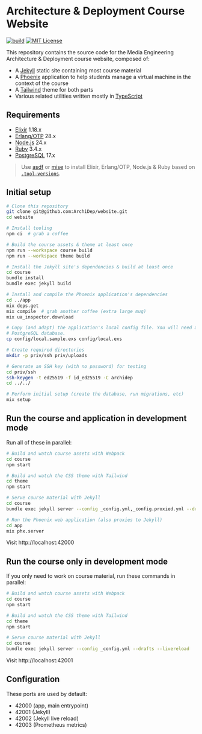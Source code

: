 # Architecture & Deployment Course Website

[![build](https://github.com/ArchiDep/website/actions/workflows/build.yml/badge.svg)](https://github.com/ArchiDep/website/actions/workflows/build.yml)
[![MIT License](https://img.shields.io/static/v1?label=license&message=MIT&color=informational)](https://opensource.org/licenses/MIT)

This repository contains the source code for the Media Engineering Architecture
& Deployment course website, composed of:

- A [Jekyll][jekyll] static site containing most course material
- A [Phoenix][phoenix] application to help students manage a virtual machine in
  the context of the course
- A [Tailwind][tailwind] theme for both parts
- Various related utilities written mostly in [TypeScript][typescript]

## Requirements

- [Elixir][elixir] 1.18.x
- [Erlang/OTP][erlang] 28.x
- [Node.js][node] 24.x
- [Ruby][ruby] 3.4.x
- [PostgreSQL][postgresql] 17.x

> Use [asdf] or [mise] to install Elixir, Erlang/OTP, Node.js & Ruby based on
> [`.tool-versions`](./.tool-versions).

## Initial setup

```bash
# Clone this repository
git clone git@github.com:ArchiDep/website.git
cd website

# Install tooling
npm ci  # grab a coffee

# Build the course assets & theme at least once
npm run --workspace course build
npm run --workspace theme build

# Install the Jekyll site's dependencies & build at least once
cd course
bundle install
bundle exec jekyll build

# Install and compile the Phoenix application's dependencies
cd ../app
mix deps.get
mix compile  # grab another coffee (extra large mug)
mix ua_inspector.download

# Copy (and adapt) the application's local config file. You will need a
# PostgreSQL database.
cp config/local.sample.exs config/local.exs

# Create required directories
mkdir -p priv/ssh priv/uploads

# Generate an SSH key (with no password) for testing
cd priv/ssh
ssh-keygen -t ed25519 -f id_ed25519 -C archidep
cd ../../

# Perform initial setup (create the database, run migrations, etc)
mix setup
```

## Run the course and application in development mode

Run all of these in parallel:

```bash
# Build and watch course assets with Webpack
cd course
npm start

# Build and watch the CSS theme with Tailwind
cd theme
npm start

# Serve course material with Jekyll
cd course
bundle exec jekyll server --config _config.yml,_config.proxied.yml --drafts --livereload

# Run the Phoenix web application (also proxies to Jekyll)
cd app
mix phx.server
```

Visit http://localhost:42000

## Run the course only in development mode

If you only need to work on course material, run these commands in parallel:

```bash
# Build and watch course assets with Webpack
cd course
npm start

# Build and watch the CSS theme with Tailwind
cd theme
npm start

# Serve course material with Jekyll
cd course
bundle exec jekyll server --config _config.yml --drafts --livereload
```

Visit http://localhost:42001

## Configuration

These ports are used by default:

- 42000 (app, main entrypoint)
- 42001 (Jekyll)
- 42002 (Jekyll live reload)
- 42003 (Prometheus metrics)

[asdf]: https://asdf-vm.com
[elixir]: https://elixir-lang.org
[erlang]: https://www.erlang.org
[jekyll]: https://jekyllrb.com
[mise]: https://mise.jdx.dev
[node]: https://nodejs.org
[phoenix]: https://www.phoenixframework.org
[postgresql]: https://www.postgresql.org
[ruby]: https://www.ruby-lang.org
[tailwind]: https://tailwindcss.com
[typescript]: https://www.typescriptlang.org
